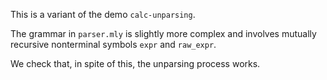 This is a variant of the demo `calc-unparsing`.

The grammar in `parser.mly` is slightly more complex and involves
mutually recursive nonterminal symbols `expr` and `raw_expr`.

We check that, in spite of this, the unparsing process works.
